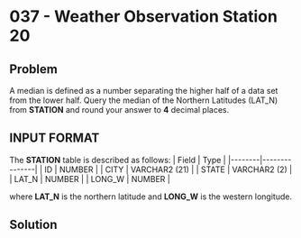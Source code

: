 # 037 - Weather Observation Station 20
## Problem

A median is defined as a number separating the higher half of a data set from the lower half. Query the median of the Northern Latitudes (LAT_N) from **STATION** and round your answer to **4** decimal places.

## INPUT FORMAT

The **STATION** table is described as follows:
| Field	 | Type          |
|--------|---------------|
| ID	   | NUMBER        |
| CITY	 | VARCHAR2 (21) |
| STATE	 | VARCHAR2 (2)  |
| LAT_N	 | NUMBER        |
| LONG_W | NUMBER        |

where **LAT_N** is the northern latitude and **LONG_W** is the western longitude.

## Solution
```sql

```
